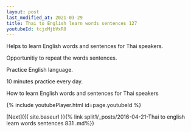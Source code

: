 ```yaml
---
layout: post
last_modified_at: 2021-03-29
title: Thai to English learn words sentences 127 
youtubeId: tcjxMjbVxR8
---
```

 
 
Helps to learn English words and sentences for Thai speakers.

Opportunitiy to repeat the words sentences. 

Practice English language. 
 
10 minutes practice every day. 
 
How to learn English words and sentences for Thai speakers 
 
{% include youtubePlayer.html id=page.youtubeId %}
 
 
[Next]({{ site.baseurl }}{% link  split1/_posts/2016-04-21-Thai to english learn words sentences 831 .md%})
 
